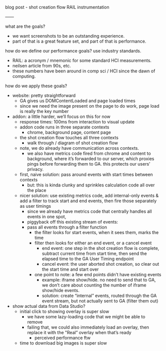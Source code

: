 blog post - shot creation flow RAIL instrumentation

——

what are the goals?
- we want screenshots to be an outstanding experience.
- part of that is a great feature set, and part of that is performance.

how do we define our performance goals? use industry standards.
- RAIL: a acronym / mnemonic for some standard HCI measurements.
- neilsen article from 90s, etc.
- these numbers have been around in comp sci / HCI since the dawn of computing.

how do we apply these goals?
- website: pretty straightforward
    - GA gives us DOMContentLoaded and page loaded times
    - since we need the image present on the page to do work, page load is really the key number
- addon: a little harder, we’ll focus on this for now
    - response times: 100ms from interaction to visual update
    - addon code runs in three separate contexts
        - chrome, background page, content page
    - the shot creation flow touches all three contexts
        - walk through / diagram of shot creation flow
    - note, we do already have communication across contexts.
        - we also have metrics code fired from chrome and content to background, where it’s forwarded to our server, which proxies pings before forwarding them to GA. this protects our users’ privacy.
    - first, naive solution: pass around events with start times between contexts
        - but: this is kinda clunky and sprinkles calculation code all over the place
    - nicer solution: use existing metrics code, add internal-only events & add a filter to track start and end events, then fire those separately as user timings
        - since we already have metrics code that centrally handles all events in one spot,
        - piggyback off this existing stream of events:
        - pass all events through a filter function
            - the filter looks for start events, when it sees them, marks the time
            - filter then looks for either an end event, or a cancel event
                - end event: one step in the shot creation flow is complete, subtract current time from start time, then send the elapsed time to the GA User Timing endpoint
                - cancel event: the user aborted shot creation, so clear out the start time and start over
            - one point to note: a few end points didn’t have existing events
                - example: iframe show/hide. no need to send that to GA, we don’t care about counting the number of iframe show/hide events.
                - solution: create “internal” events, routed through the GA event stream, but not actually sent to GA (filter them out)
- show actual data from Data Studio?
    - initial click to showing overlay is super slow
        - we have some lazy-loading code that we might be able to remove
        - failing that, we could also immediately load an overlay, then replace it with the "Real” overlay when that’s ready
            - perceived performance ftw
    - time to download big images is super slow



